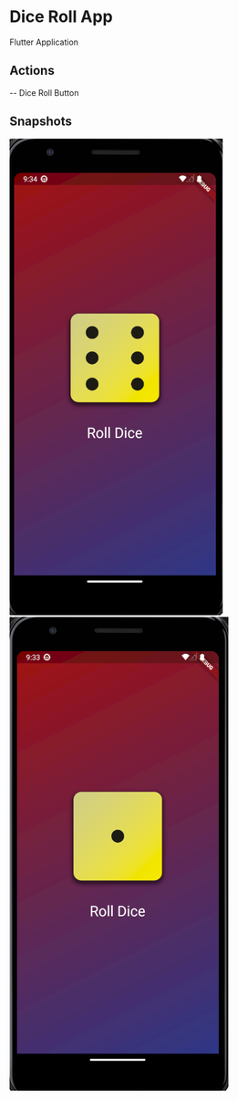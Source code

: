 # Dice Roll App
 Flutter Application
 ## Actions
 -- Dice Roll Button
 ## Snapshots
 ![image](https://github.com/krishna-kpa/Dice-Roll-App/blob/main/snapshots/ss1.png?raw=true)
 ![image](https://github.com/krishna-kpa/Dice-Roll-App/blob/main/snapshots/ss2.png?raw=true)
